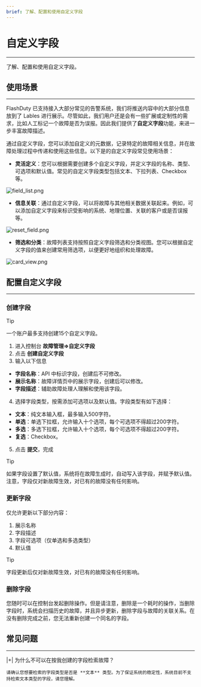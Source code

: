 ```yaml
---
brief: 了解、配置和使用自定义字段
---
```


# 自定义字段

---

了解、配置和使用自定义字段。

## 使用场景
---

FlashDuty 已支持接入大部分常见的告警系统，我们将推送内容中的大部分信息放到了 Lables 进行展示。尽管如此，我们用户还是会有一些扩展或定制性的需求，比如人工标记一个故障是否为误报。因此我们提供了**自定义字段**功能，来进一步丰富故障描述。

通过自定义字段，您可以添加自定义的元数据，记录特定的故障相关信息，并在故障处理过程中传递和使用这些信息。以下是的自定义字段常见使用场景：

- **灵活定义**：您可以根据需要创建多个自定义字段，并定义字段的名称、类型、可选项和默认值。常见的自定义字段类型包括文本、下拉列表、Checkbox等。

![field_list.png](https://fcdoc.github.io/img/cvylIK7Sjff1ob1ZMisQH_yeUeEviyzie3RiMU2b59c.avif)

- **信息关联**：通过自定义字段，可以将故障与其他相关数据关联起来。例如，可以添加自定义字段来标识受影响的系统、地理位置、关联的客户或是否误报等。

![reset_field.png](https://fcdoc.github.io/img/4TczIamyUJycZfUIZWU_fTAAROBC3p7o1e96Ejcku9I.avif)

- **筛选和分类**：故障列表支持按照自定义字段筛选和分类视图。您可以根据自定义字段的值来创建常用筛选项，以便更好地组织和处理故障。

![card_view.png](https://fcdoc.github.io/img/qgzMUmesZeZzn3VDyYPdiwAcNxkJzd7czJX92cR_np8.avif)

## 配置自定义字段
---

### 创建字段

> [!TIP]
> 一个账户最多支持创建15个自定义字段。

1. 进入控制台 **故障管理=>自定义字段**
2. 点击 **创建自定义字段**
3. 输入以下信息

- **字段名称**：API 中标识字段，创建后不可修改。
- **展示名称**：故障详情页中的展示字段，创建后可以修改。
- **字段描述**：辅助故障处理人理解和使用该字段。

4. 选择字段类型，按需添加可选项以及默认值。字段类型有如下选择：

- **文本**：纯文本输入框，最多输入500字符。
- **单选**：单选下拉框，允许输入十个选项，每个可选项不得超过200字符。
- **多选**：多选下拉框，允许输入十个选项，每个可选项不得超过200字符。
- **复选**：Checkbox。

5. 点击 **提交**，完成

> [!TIP]
> 如果字段设置了默认值，系统将在故障生成时，自动写入该字段，并赋予默认值。注意，字段仅对新故障生效，对已有的故障没有任何影响。

### 更新字段

仅允许更新以下部分内容：

1. 展示名称
2. 字段描述
3. 字段可选项（仅单选和多选类型）
4. 默认值

> [!TIP]
> 字段更新后仅对新故障生效，对已有的故障没有任何影响。

### 删除字段

您随时可以在控制台发起删除操作。但是请注意，删除是一个耗时的操作，当删除字段时，系统会扫描历史的故障，并且异步更新，删除字段与故障的关联关系。在没有删除完成之前，您无法重新创建一个同名的字段。

## 常见问题
---

|+| 为什么不可以在按我创建的字段检索故障？

    请确认您想要检索的字段类型是否是 **文本** 类型。为了保证系统的稳定性，系统目前不支持检索文本类型的字段，请您理解。